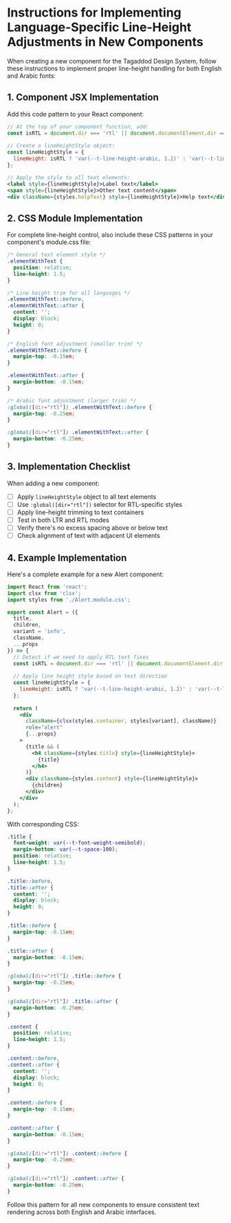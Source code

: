 # Instructions for Implementing Language-Specific Line-Height Adjustments in New Components

When creating a new component for the Tagaddod Design System, follow these instructions to implement proper line-height handling for both English and Arabic fonts:

## 1. Component JSX Implementation

Add this code pattern to your React component:

```jsx
// At the top of your component function, add:
const isRTL = document.dir === 'rtl' || document.documentElement.dir === 'rtl';
  
// Create a lineHeightStyle object:
const lineHeightStyle = {
  lineHeight: isRTL ? 'var(--t-line-height-arabic, 1.2)' : 'var(--t-line-height-english, 1.5)'
};

// Apply the style to all text elements:
<label style={lineHeightStyle}>Label text</label>
<span style={lineHeightStyle}>Other text content</span>
<div className={styles.helpText} style={lineHeightStyle}>Help text</div>
```

## 2. CSS Module Implementation

For complete line-height control, also include these CSS patterns in your component's module.css file:

```css
/* General text element style */
.elementWithText {
  position: relative;
  line-height: 1.5;
}

/* Line height trim for all languages */
.elementWithText::before,
.elementWithText::after {
  content: '';
  display: block;
  height: 0;
}

/* English font adjustment (smaller trim) */
.elementWithText::before {
  margin-top: -0.15em;
}

.elementWithText::after {
  margin-bottom: -0.15em;
}

/* Arabic font adjustment (larger trim) */
:global([dir="rtl"]) .elementWithText::before {
  margin-top: -0.25em;
}

:global([dir="rtl"]) .elementWithText::after {
  margin-bottom: -0.25em;
}
```

## 3. Implementation Checklist

When adding a new component:

- [ ] Apply `lineHeightStyle` object to all text elements
- [ ] Use `:global([dir="rtl"])` selector for RTL-specific styles
- [ ] Apply line-height trimming to text containers
- [ ] Test in both LTR and RTL modes
- [ ] Verify there's no excess spacing above or below text
- [ ] Check alignment of text with adjacent UI elements

## 4. Example Implementation

Here's a complete example for a new Alert component:

```jsx
import React from 'react';
import clsx from 'clsx';
import styles from './Alert.module.css';

export const Alert = ({ 
  title, 
  children,
  variant = 'info',
  className,
  ...props 
}) => {
  // Detect if we need to apply RTL text fixes
  const isRTL = document.dir === 'rtl' || document.documentElement.dir === 'rtl';
  
  // Apply line height style based on text direction
  const lineHeightStyle = {
    lineHeight: isRTL ? 'var(--t-line-height-arabic, 1.2)' : 'var(--t-line-height-english, 1.5)'
  };
  
  return (
    <div 
      className={clsx(styles.container, styles[variant], className)}
      role="alert"
      {...props}
    >
      {title && (
        <h4 className={styles.title} style={lineHeightStyle}>
          {title}
        </h4>
      )}
      <div className={styles.content} style={lineHeightStyle}>
        {children}
      </div>
    </div>
  );
};
```

With corresponding CSS:

```css
.title {
  font-weight: var(--t-font-weight-semibold);
  margin-bottom: var(--t-space-100);
  position: relative;
  line-height: 1.5;
}

.title::before,
.title::after {
  content: '';
  display: block;
  height: 0;
}

.title::before {
  margin-top: -0.15em;
}

.title::after {
  margin-bottom: -0.15em;
}

:global([dir="rtl"]) .title::before {
  margin-top: -0.25em;
}

:global([dir="rtl"]) .title::after {
  margin-bottom: -0.25em;
}

.content {
  position: relative;
  line-height: 1.5;
}

.content::before,
.content::after {
  content: '';
  display: block;
  height: 0;
}

.content::before {
  margin-top: -0.15em;
}

.content::after {
  margin-bottom: -0.15em;
}

:global([dir="rtl"]) .content::before {
  margin-top: -0.25em;
}

:global([dir="rtl"]) .content::after {
  margin-bottom: -0.25em;
}
```

Follow this pattern for all new components to ensure consistent text rendering across both English and Arabic interfaces.